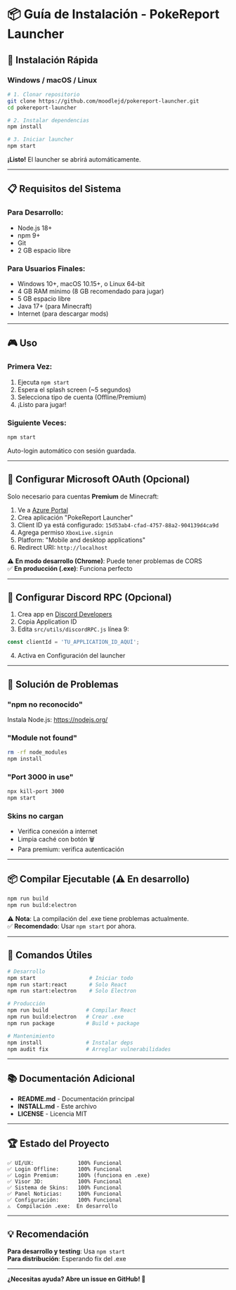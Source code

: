 # 📦 Guía de Instalación - PokeReport Launcher

## 🚀 Instalación Rápida

### Windows / macOS / Linux

```bash
# 1. Clonar repositorio
git clone https://github.com/moodlejd/pokereport-launcher.git
cd pokereport-launcher

# 2. Instalar dependencias
npm install

# 3. Iniciar launcher
npm start
```

**¡Listo!** El launcher se abrirá automáticamente.

---

## 📋 Requisitos del Sistema

### Para Desarrollo:
- Node.js 18+
- npm 9+
- Git
- 2 GB espacio libre

### Para Usuarios Finales:
- Windows 10+, macOS 10.15+, o Linux 64-bit
- 4 GB RAM mínimo (8 GB recomendado para jugar)
- 5 GB espacio libre
- Java 17+ (para Minecraft)
- Internet (para descargar mods)

---

## 🎮 Uso

### Primera Vez:
1. Ejecuta `npm start`
2. Espera el splash screen (~5 segundos)
3. Selecciona tipo de cuenta (Offline/Premium)
4. ¡Listo para jugar!

### Siguiente Veces:
```bash
npm start
```
Auto-login automático con sesión guardada.

---

## 🔐 Configurar Microsoft OAuth (Opcional)

Solo necesario para cuentas **Premium** de Minecraft:

1. Ve a [Azure Portal](https://portal.azure.com)
2. Crea aplicación "PokeReport Launcher"
3. Client ID ya está configurado: `15d53ab4-cfad-4757-88a2-904139d4ca9d`
4. Agrega permiso `XboxLive.signin`
5. Platform: "Mobile and desktop applications"
6. Redirect URI: `http://localhost`

⚠️ **En modo desarrollo (Chrome)**: Puede tener problemas de CORS  
✅ **En producción (.exe)**: Funciona perfecto

---

## 💬 Configurar Discord RPC (Opcional)

1. Crea app en [Discord Developers](https://discord.com/developers/applications)
2. Copia Application ID
3. Edita `src/utils/discordRPC.js` línea 9:
```javascript
const clientId = 'TU_APPLICATION_ID_AQUÍ';
```
4. Activa en Configuración del launcher

---

## 🐛 Solución de Problemas

### "npm no reconocido"
Instala Node.js: https://nodejs.org/

### "Module not found"
```bash
rm -rf node_modules
npm install
```

### "Port 3000 in use"
```bash
npx kill-port 3000
npm start
```

### Skins no cargan
- Verifica conexión a internet
- Limpia caché con botón 🗑️
- Para premium: verifica autenticación

---

## 📦 Compilar Ejecutable (⚠️ En desarrollo)

```bash
npm run build
npm run build:electron
```

⚠️ **Nota**: La compilación del .exe tiene problemas actualmente.  
✅ **Recomendado**: Usar `npm start` por ahora.

---

## 🎯 Comandos Útiles

```bash
# Desarrollo
npm start                 # Iniciar todo
npm run start:react       # Solo React
npm run start:electron    # Solo Electron

# Producción
npm run build            # Compilar React
npm run build:electron   # Crear .exe
npm run package          # Build + package

# Mantenimiento  
npm install              # Instalar deps
npm audit fix            # Arreglar vulnerabilidades
```

---

## 📚 Documentación Adicional

- **README.md** - Documentación principal
- **INSTALL.md** - Este archivo
- **LICENSE** - Licencia MIT

---

## 🏆 Estado del Proyecto

```
✅ UI/UX:              100% Funcional
✅ Login Offline:      100% Funcional
✅ Login Premium:      100% (funciona en .exe)
✅ Visor 3D:           100% Funcional
✅ Sistema de Skins:   100% Funcional
✅ Panel Noticias:     100% Funcional
✅ Configuración:      100% Funcional
⚠️  Compilación .exe:  En desarrollo
```

---

## 💡 Recomendación

**Para desarrollo y testing**: Usa `npm start`  
**Para distribución**: Esperando fix del .exe

---

**¿Necesitas ayuda? Abre un issue en GitHub! 🚀**
